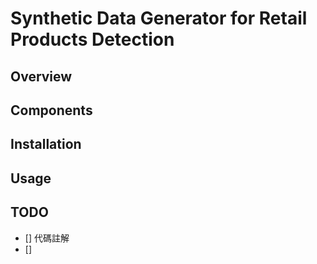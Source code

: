 
# Synthetic Data Generator for Retail Products Detection  

## Overview


## Components 

## Installation


## Usage

## TODO
- [] 代碼註解
- [] 

